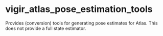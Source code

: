 # vigir_atlas_pose_estimation_tools
Provides (conversion) tools for generating pose estimates for Atlas. This does not provide a full state estimator.
